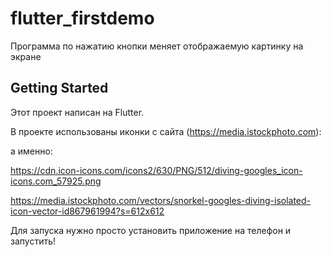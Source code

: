 # flutter_firstdemo

Программа по нажатию кнопки меняет отображаемую картинку на экране 

## Getting Started

Этот проект написан на  Flutter.

В проекте использованы иконки с сайта (https://media.istockphoto.com):

а именно:

https://cdn.icon-icons.com/icons2/630/PNG/512/diving-googles_icon-icons.com_57925.png

https://media.istockphoto.com/vectors/snorkel-googles-diving-isolated-icon-vector-id867961994?s=612x612


Для запуска нужно просто установить приложение на телефон и запустить!
